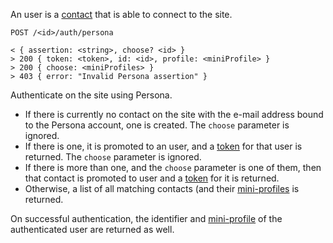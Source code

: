 An user is a [contact](contact.md) that is able to connect to the site. 

    POST /<id>/auth/persona

    < { assertion: <string>, choose? <id> }
    > 200 { token: <token>, id: <id>, profile: <miniProfile> }
    > 200 { choose: <miniProfiles> }
    > 403 { error: "Invalid Persona assertion" }
    
Authenticate on the site using Persona. 

 - If there is currently no contact on the site with the e-mail address
   bound to the Persona account, one is created. The `choose` parameter
   is ignored.
 - If there is one, it is promoted to an user, and a [token](token.md) 
   for that user is returned. The `choose` parameter is ignored.
 - If there is more than one, and the `choose` parameter is one of them, 
   then that contact is promoted to user and a [token](token.md) for 
   it is returned.
 - Otherwise, a list of all matching contacts (and their 
   [mini-profiles](contact.md#mini-profile) is returned. 

On successful authentication, the identifier and 
[mini-profile](contact.md#mini-profile) of the authenticated user are 
returned as well.

